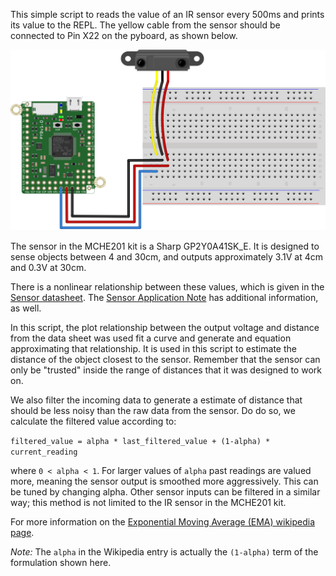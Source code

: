 This simple script to reads the value of an IR sensor every 500ms and prints 
its value to the REPL. The yellow cable from the sensor should be connected 
to Pin X22 on the pyboard, as shown below.

![IR Sensor Hardware Setup](pyboard_breadboard_IRsensor.png)

The sensor in the MCHE201 kit is a Sharp GP2Y0A41SK_E. It is designed to sense objects between 4 and 30cm, and outputs approximately 3.1V at 4cm and 0.3V at 30cm.
 
There is a nonlinear relationship between these values, which is given in the [Sensor datasheet](http://www.sharp-world.com/products/device/lineup/data/pdf/datasheet/gp2y0a41sk_e.pdf). The 
[Sensor Application Note](http://www.sharp-world.com/products/device/lineup/data/pdf/datasheet/gp2y0a_gp2y0d_series_appl_e.pdf) has additional information, as well.

In this script, the plot relationship between the output voltage and distance from the data sheet was used fit a curve and generate and equation approximating that relationship. It is used in this script to estimate the distance of the object closest to the sensor. Remember that the sensor can only be "trusted" inside the range of distances that it was designed to work on.

We also filter the incoming data to generate a estimate of distance that should be less noisy than the raw data from the sensor. Do do so, we calculate the filtered value according to:

`filtered_value = alpha * last_filtered_value + (1-alpha) * current_reading`

where `0 < alpha < 1`. For larger values of `alpha` past readings are valued more, meaning the sensor output is smoothed more aggressively. This can be tuned by changing alpha. Other sensor inputs can be filtered in a similar way; this method is not limited to the IR sensor in the MCHE201 kit.

For more information on the [Exponential Moving Average (EMA) wikipedia page](https://en.wikipedia.org/wiki/Moving_average#Exponential_moving_average).
 
*Note:* The `alpha` in the Wikipedia entry is actually the `(1-alpha)` term of the formulation shown here.